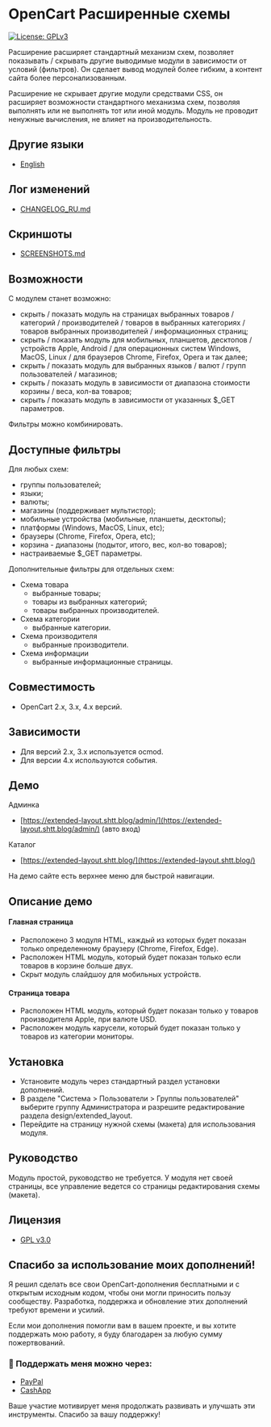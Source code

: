 # OpenCart Расширенные схемы
[![License: GPLv3](https://img.shields.io/badge/license-GPL%20V3-green?style=plastic)](LICENSE)

Расширение расширяет стандартный механизм схем, позволяет показывать / скрывать другие выводимые модули в зависимости от условий (фильтров). Он сделает вывод модулей более гибким, а контент сайта более персонализованным.

Расширение не скрывает другие модули средствами CSS, он расширяет возможности стандартного механизма схем, позволяя выполнять или не выполнять тот или иной модуль. Модуль не проводит ненужные вычисления, не влияет на производительность.

## Другие языки

* [English](README.md)

## Лог изменений

* [CHANGELOG_RU.md](docs/CHANGELOG_RU.md)

## Скриншоты

* [SCREENSHOTS.md](docs/SCREENSHOTS.md)

## Возможности

С модулем станет возможно:

* скрыть / показать модуль на страницах выбранных товаров / категорий / производителей / товаров в выбранных категориях / товаров выбранных производителей / информационных страниц;
* скрыть / показать модуль для мобильных, планшетов, десктопов / устройств Apple, Android / для операционных систем Windows, MacOS, Linux / для браузеров Chrome, Firefox, Opera и так далее;
* скрыть / показать модуль для выбранных языков / валют / групп пользователей / магазинов;
* скрыть / показать модуль в зависимости от диапазона стоимости корзины / веса, кол-ва товаров;
* скрыть / показать модуль в зависимости от указанных $_GET параметров.

Фильтры можно комбинировать.

## Доступные фильтры

Для любых схем:

* группы пользователей;
* языки;
* валюты;
* магазины (поддерживает мультистор);
* мобильные устройства (мобильные, планшеты, десктопы);
* платформы (Windows, MacOS, Linux, etc);
* браузеры (Chrome, Firefox, Opera, etc);
* корзина - диапазоны (подытог, итого, вес, кол-во товаров);
* настраиваемые $_GET параметры.

Дополнительные фильтры для отдельных схем:

* Схема товара
    * выбранные товары;
    * товары из выбранных категорий;
    * товары выбранных производителей.
* Схема категории
    * выбранные категории.
* Схема производителя
    * выбранные производители.
* Схема информации
    * выбранные информационные страницы.

## Совместимость

* OpenCart 2.x, 3.x, 4.x версий.

## Зависимости

* Для версий 2.x, 3.x используется ocmod.
* Для версии 4.x используются события.

## Демо

Админка

* [https://extended-layout.shtt.blog/admin/](https://extended-layout.shtt.blog/admin/) (авто вход)

Каталог

* [https://extended-layout.shtt.blog/](https://extended-layout.shtt.blog/)

На демо сайте есть верхнее меню для быстрой навигации.

## Описание демо

#### Главная страница

* Расположено 3 модуля HTML, каждый из которых будет показан только определенному браузеру (Chrome, Firefox, Edge).
* Расположен HTML модуль, который будет показан только если товаров в корзине больше двух.
* Скрыт модуль слайдшоу для мобильных устройств.

#### Страница товара

* Расположен HTML модуль, который будет показан только у товаров производителя Apple, при валюте USD.
* Расположен модуль карусели, который будет показан только у товаров из категории мониторы.

## Установка

* Установите модуль через стандартный раздел установки дополнений.
* В разделе "Система > Пользователи > Группы пользователей" выберите группу Администратора и разрешите редактирование раздела design/extended_layout.
* Перейдите на страницу нужной схемы (макета) для использования модуля.

## Руководство

Модуль простой, руководство не требуется. У модуля нет своей страницы, все управление ведется со страницы редактирования схемы (макета). 

## Лицензия

* [GPL v3.0](LICENSE.MD)

## Спасибо за использование моих дополнений!

Я решил сделать все свои OpenCart-дополнения бесплатными и с открытым исходным кодом, чтобы они могли приносить пользу сообществу. Разработка, поддержка и обновление этих дополнений требуют времени и усилий.

Если мои дополнения помогли вам в вашем проекте, и вы хотите поддержать мою работу, я буду благодарен за любую сумму пожертвований.

### 💙 Поддержать меня можно через:

* [PayPal](https://paypal.me/TalgatShashakhmetov?country.x=US&locale.x=en_US)
* [CashApp](https://cash.app/$TalgatShashakhmetov)

Ваше участие мотивирует меня продолжать развивать и улучшать эти инструменты. Спасибо за вашу поддержку!
